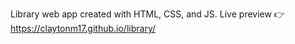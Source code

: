 Library web app created with HTML, CSS, and JS.
Live preview 👉 https://claytonm17.github.io/library/
